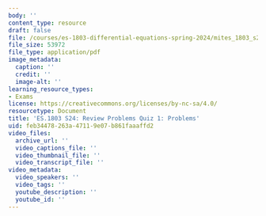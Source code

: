 ```yaml
---
body: ''
content_type: resource
draft: false
file: /courses/es-1803-differential-equations-spring-2024/mites_1803_s24_practice-quiz1.pdf
file_size: 53972
file_type: application/pdf
image_metadata:
  caption: ''
  credit: ''
  image-alt: ''
learning_resource_types:
- Exams
license: https://creativecommons.org/licenses/by-nc-sa/4.0/
resourcetype: Document
title: 'ES.1803 S24: Review Problems Quiz 1: Problems'
uid: feb34478-263a-4711-9e07-b861faaaffd2
video_files:
  archive_url: ''
  video_captions_file: ''
  video_thumbnail_file: ''
  video_transcript_file: ''
video_metadata:
  video_speakers: ''
  video_tags: ''
  youtube_description: ''
  youtube_id: ''
---
```

